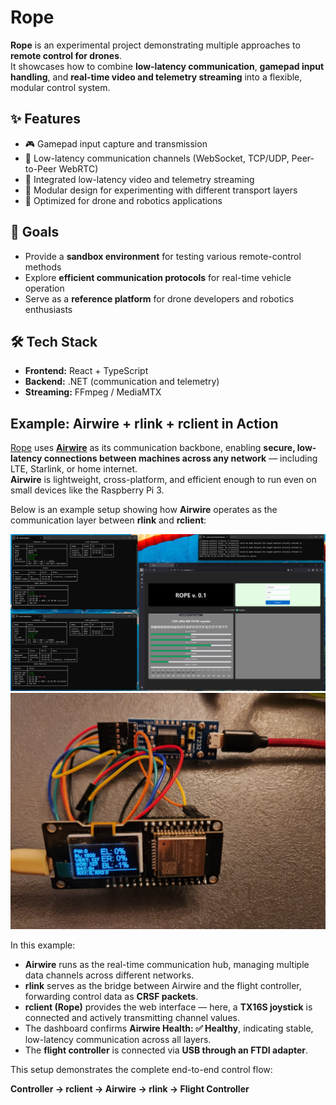 # Rope

**Rope** is an experimental project demonstrating multiple approaches to **remote control for drones**.  
It showcases how to combine **low-latency communication**, **gamepad input handling**, and **real-time video and telemetry streaming** into a flexible, modular control system.

## ✨ Features
- 🎮 Gamepad input capture and transmission  
- 📡 Low-latency communication channels (WebSocket, TCP/UDP, Peer-to-Peer WebRTC)  
- 🎥 Integrated low-latency video and telemetry streaming  
- 🔧 Modular design for experimenting with different transport layers  
- 🚀 Optimized for drone and robotics applications  

## 🎯 Goals
- Provide a **sandbox environment** for testing various remote-control methods  
- Explore **efficient communication protocols** for real-time vehicle operation  
- Serve as a **reference platform** for drone developers and robotics enthusiasts  

## 🛠️ Tech Stack
- **Frontend:** React + TypeScript  
- **Backend:** .NET (communication and telemetry)  
- **Streaming:** FFmpeg / MediaMTX  


## Example: Airwire + rlink + rclient in Action

[Rope](https://github.com/ebd-team/rope) uses [**Airwire**](https://ebd-team.github.io/airwire) as its communication backbone, enabling **secure, low-latency connections between machines across any network** — including LTE, Starlink, or home internet.  
**Airwire** is lightweight, cross-platform, and efficient enough to run even on small devices like the Raspberry Pi 3.

Below is an example setup showing how **Airwire** operates as the communication layer between **rlink** and **rclient**:

![Airwire Communication Example](https://github.com/ebd-team/rope/blob/main/assets/rope_set_1.png)
![FT232 + ESP32 OLED](https://github.com/ebd-team/rope/blob/main/assets/FC_FT232.jpg)

In this example:

- **Airwire** runs as the real-time communication hub, managing multiple data channels across different networks.  
- **rlink** serves as the bridge between Airwire and the flight controller, forwarding control data as **CRSF packets**.  
- **rclient (Rope)** provides the web interface — here, a **TX16S joystick** is connected and actively transmitting channel values.  
- The dashboard confirms **Airwire Health: ✅ Healthy**, indicating stable, low-latency communication across all layers.  
- The **flight controller** is connected via **USB through an FTDI adapter**.  

This setup demonstrates the complete end-to-end control flow:

**Controller → rclient → Airwire → rlink → Flight Controller**
